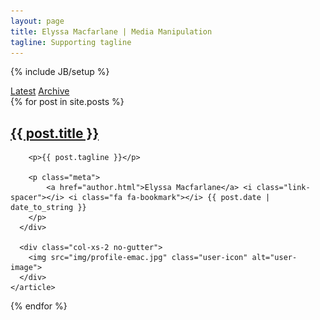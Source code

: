 ```yaml
---
layout: page
title: Elyssa Macfarlane | Media Manipulation
tagline: Supporting tagline
---
```

{% include JB/setup %}


<div class="sub-nav">
    <a href="/" class="select-posts active">Latest</a>
    <a href="/archive.html" class="select-categories">Archive</a>
</div>
<div class="home-page-posts animated fadeIn ">
  {% for post in site.posts %}
    <article class="post">
      <div class="post-preview col-xs-10  no-gutter">
        <h2><a href="{{ BASE_PATH }}{{ post.url }}">{{ post.title }}</a></h2>

        <p>{{ post.tagline }}</p>

        <p class="meta">
            <a href="author.html">Elyssa Macfarlane</a> <i class="link-spacer"></i> <i class="fa fa-bookmark"></i> {{ post.date | date_to_string }}
        </p>
      </div>

      <div class="col-xs-2 no-gutter">
        <img src="img/profile-emac.jpg" class="user-icon" alt="user-image">
      </div>
    </article>
  {% endfor %}
</div>
